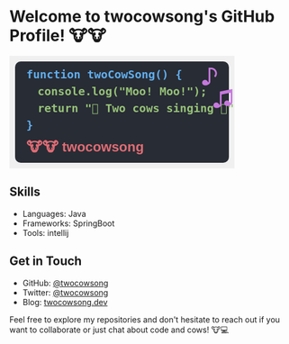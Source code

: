 # Welcome to twocowsong's GitHub Profile! 🐮🐮

<svg xmlns="http://www.w3.org/2000/svg" viewBox="0 0 400 200" width="400" height="200">
  <rect width="100%" height="100%" fill="#f0f0f0"/>
  <rect x="10" y="10" width="380" height="180" rx="10" ry="10" fill="#282c34"/>
  <g style="font: bold 20px monospace;">
    <text x="30" y="40" fill="#61afef">function twoCowSong() {</text>
    <text x="50" y="70" fill="#98c379">console.log("Moo! Moo!");</text>
    <text x="50" y="100" fill="#98c379">return "🎵 Two cows singing 🎵";</text>
    <text x="30" y="130" fill="#61afef">}</text>
  </g>
  <text x="30" y="170" fill="#e06c75" style="font: bold 24px sans-serif;">🐮🐮 twocowsong</text>
  <text x="340" y="50" fill="#c678dd" font-size="40">♪</text>
  <text x="360" y="90" fill="#c678dd" font-size="40">♫</text>
</svg>


## Skills
- Languages: Java
- Frameworks: SpringBoot
- Tools: intellij

## Get in Touch

- GitHub: [@twocowsong](https://github.com/twocowsong)
- Twitter: [@twocowsong](https://twitter.com/twocowsong)
- Blog: [twocowsong.dev](https://twocowsong.dev)

Feel free to explore my repositories and don't hesitate to reach out if you want to collaborate or just chat about code and cows! 🐮💻

